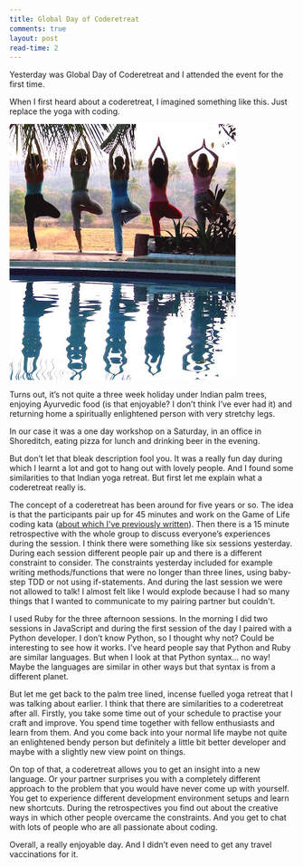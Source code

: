 ```yaml
---
title: Global Day of Coderetreat
comments: true
layout: post
read-time: 2
---
```


Yesterday was Global Day of Coderetreat and I attended the event for the first time.

<!--break-->

When I first heard about a coderetreat, I imagined something like this. Just replace the yoga with coding.

![yoga retreat](../public/images/yoga-retreat.jpg "Tree posers during a yoga retreat")


Turns out, it’s not quite a three week holiday under Indian palm trees, enjoying Ayurvedic food (is that enjoyable? I don’t think I’ve ever had it) and returning home a spiritually enlightened person with very stretchy legs.

In our case it was a one day workshop on a Saturday, in an office in Shoreditch, eating pizza for lunch and drinking beer in the evening.

But don’t let that bleak description fool you. It was a really fun day during which I learnt a lot and got to hang out with lovely people. And I found some similarities to that Indian yoga retreat. But first let me explain what a coderetreat really is.

The concept of a coderetreat has been around for five years or so. The idea is that the participants pair up for 45 minutes and work on the Game of Life coding kata ([about which I've previously written](2015-07-20-game-of-life.md)). Then there is a 15 minute retrospective with the whole group to discuss everyone’s experiences during the session. I think there were something like six sessions yesterday. During each session different people pair up and there is a different constraint to consider. The constraints yesterday included for example writing methods/functions that were no longer than three lines, using baby-step TDD or not using if-statements. And during the last session we were not allowed to talk! I almost felt like I would explode because I had so many things that I wanted to communicate to my pairing partner but couldn't.

I used Ruby for the three afternoon sessions. In the morning I did two sessions in JavaScript and during the first session of the day I paired with a Python developer. I don’t know Python, so I thought why not? Could be interesting to see how it works. I've heard people say that Python and Ruby are similar languages. But when I look at that Python syntax… no way! Maybe the languages are similar in other ways but that syntax is from a different planet.

But let me get back to the palm tree lined, incense fuelled yoga retreat that I was talking about earlier. I think that there are similarities to a coderetreat after all. Firstly, you take some time out of your schedule to practise your craft and improve. You spend time together with fellow enthusiasts and learn from them. And you come back into your normal life maybe not quite an enlightened bendy person but definitely a little bit better developer and maybe with a slightly new view point on things.

On top of that, a coderetreat allows you to get an insight into a new language. Or your partner surprises you with a completely different approach to the problem that you would have never come up with yourself. You get to experience different development environment setups and learn new shortcuts. During the retrospectives you find out about the creative ways in which other people overcame the constraints. And you get to chat with lots of  people who are all passionate about coding.

Overall, a really enjoyable day. And I didn’t even need to get any travel vaccinations for it.